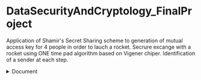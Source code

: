 # DataSecurityAndCryptology_FinalProject

 Application of Shamir's Secret Sharing scheme to generation of mutual access key for 4 people in order to lauch a rocket.
 Secrure excange with a rocket using ONE time pad algorithm based on Vigener  chiper.
 Identification of a sender at each step.


<details>
  <summary>Document</summary><details>
  <img src="https://github.com/JonnyGov/DataSecurityAndCryptology_FinalProject/blob/main/extra/doc/Securely%20Launched%20Rocket-1.png">
  <img src="https://github.com/JonnyGov/DataSecurityAndCryptology_FinalProject/blob/main/extra/doc/Securely%20Launched%20Rocket-2.png">
  <img src="https://github.com/JonnyGov/DataSecurityAndCryptology_FinalProject/blob/main/extra/doc/Securely%20Launched%20Rocket-3.png">
</details>